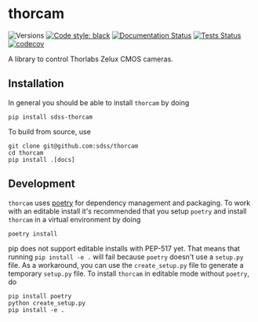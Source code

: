 # thorcam

![Versions](https://img.shields.io/badge/python->3.9-blue)
[![Code style: black](https://img.shields.io/badge/code%20style-black-000000.svg)](https://github.com/psf/black)
[![Documentation Status](https://readthedocs.org/projects/sdss-thorcam/badge/?version=latest)](https://sdss-thorcam.readthedocs.io/en/latest/?badge=latest)
[![Tests Status](https://github.com/sdss/thorcam/workflows/Test/badge.svg)](https://github.com/sdss/thorcam/actions)
[![codecov](https://codecov.io/gh/sdss/thorcam/branch/main/graph/badge.svg)](https://codecov.io/gh/sdss/thorcam)

A library to control Thorlabs Zelux CMOS cameras.

## Installation

In general you should be able to install ``thorcam`` by doing

```console
pip install sdss-thorcam
```

To build from source, use

```console
git clone git@github.com:sdss/thorcam
cd thorcam
pip install .[docs]
```

## Development

`thorcam` uses [poetry](http://poetry.eustace.io/) for dependency management and packaging. To work with an editable install it's recommended that you setup `poetry` and install `thorcam` in a virtual environment by doing

```console
poetry install
```

pip does not support editable installs with PEP-517 yet. That means that running `pip install -e .` will fail because `poetry` doesn't use a `setup.py` file. As a workaround, you can use the `create_setup.py` file to generate a temporary `setup.py` file. To install `thorcam` in editable mode without `poetry`, do

```console
pip install poetry
python create_setup.py
pip install -e .
```
